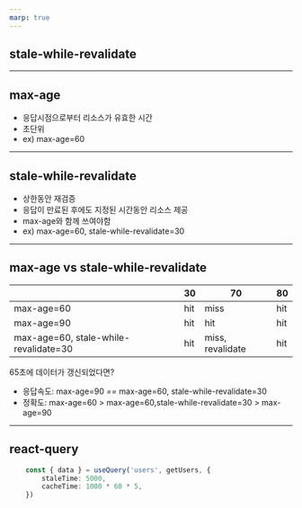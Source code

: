 ```yaml
---
marp: true
---
```


## stale-while-revalidate

------

## max-age
- 응답시점으로부터 리소스가 유효한 시간
- 초단위
- ex) max-age=60
---
## stale-while-revalidate
- 상한동안 재검증
- 응답이 만료된 후에도 지정된 시간동안 리소스 제공
- max-age와 함께 쓰여야함
- ex) max-age=60, stale-while-revalidate=30
---
## max-age vs stale-while-revalidate

|  | 30 | 70 | 80 |
| --- | --- | --- | --- |
| max-age=60 | hit | miss | hit |
| max-age=90 | hit | hit | hit |
| max-age=60, stale-while-revalidate=30 | hit | miss, revalidate | hit |

65초에 데이터가 갱신되었다면?
- 응답속도: max-age=90 *==*  max-age=60, stale-while-revalidate=30
- 정확도: max-age=60 > max-age=60,stale-while-revalidate=30 > max-age=90
---
## react-query
```typescript
    const { data } = useQuery('users', getUsers, {
        staleTime: 5000,
        cacheTime: 1000 * 60 * 5,
    })
```
